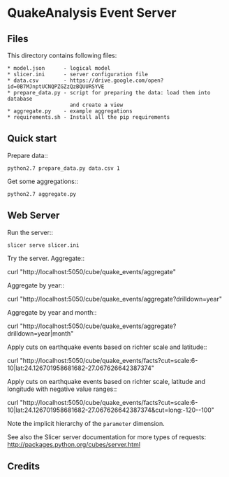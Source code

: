 QuakeAnalysis Event Server
==============================

Files
-----

This directory contains following files:

    * model.json      - logical model
    * slicer.ini      - server configuration file
    * data.csv        - https://drive.google.com/open?id=0B7MJnptUCNQPZGZzQzBQUURSYVE 
    * prepare_data.py - script for preparing the data: load them into database
                        and create a view
    * aggregate.py    - example aggregations
    * requirements.sh - Install all the pip requirements 
Quick start
-----------

Prepare data::

    python2.7 prepare_data.py data.csv 1 

Get some aggregations::

    python2.7 aggregate.py

Web Server
-------------

Run the server::

    slicer serve slicer.ini
    
Try the server. Aggregate::

  curl "http://localhost:5050/cube/quake_events/aggregate"
    
Aggregate by year::

  curl "http://localhost:5050/cube/quake_events/aggregate?drilldown=year"

Aggregate by year and month::

  curl "http://localhost:5050/cube/quake_events/aggregate?drilldown=year|month"

Apply cuts on earthquake events based on richter scale and latitude::

  curl "http://localhost:5050/cube/quake_events/facts?cut=scale:6-10|lat:24.126701958681682-27.067626642387374"

Apply cuts on earthquake events based on richter scale, latitude and longitude with negative value ranges::

  curl "http://localhost:5050/cube/quake_events/facts?cut=scale:6-10|lat:24.126701958681682-27.067626642387374&cut=long:\-120-\-100"

Note the implicit hierarchy of the `parameter` dimension.

See also the Slicer server documentation for more types of requests:
http://packages.python.org/cubes/server.html

Credits
-------



